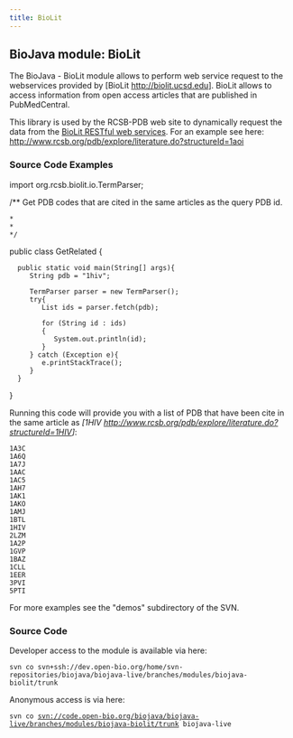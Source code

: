 ```yaml
---
title: BioLit
---
```


BioJava module: BioLit
----------------------

The BioJava - BioLit module allows to perform web service request to the
webservices provided by [BioLit <http://biolit.ucsd.edu>]. BioLit allows
to access information from open access articles that are published in
PubMedCentral.

This library is used by the RCSB-PDB web site to dynamically request the
data from the [BioLit RESTful web
services](http://biolit.ucsd.edu/doc/rest.html). For an example see
here:
[<http://www.rcsb.org/pdb/explore/literature.do?structureId=1aoi>](http://www.rcsb.org/pdb/explore/literature.do?structureId=1aoi)

### Source Code Examples

<java>

import org.rcsb.biolit.io.TermParser;

/\*\* Get PDB codes that are cited in the same articles as the query PDB
id.

`*`  
`*`  
`*/`

public class GetRelated {

`  public static void main(String[] args){`  
`     String pdb = "1hiv";`

`     TermParser parser = new TermParser();`  
`     try{`  
`        List`<String>` ids = parser.fetch(pdb);`

`        for (String id : ids)`  
`        {`  
`           System.out.println(id);`  
`        }`  
`     } catch (Exception e){`  
`        e.printStackTrace();`  
`     }`  
`  }`

} </java>

Running this code will provide you with a list of PDB that have been
cite in the same article as <i>[1HIV
<http://www.rcsb.org/pdb/explore/literature.do?structureId=1HIV>]</i>:

    1A3C
    1A6Q
    1A7J
    1AAC
    1AC5
    1AH7
    1AK1
    1AKO
    1AMJ
    1BTL
    1HIV
    2LZM
    1A2P
    1GVP
    1BAZ
    1CLL
    1EER
    3PVI
    5PTI

For more examples see the "demos" subdirectory of the SVN.

### Source Code

Developer access to the module is available via here:

`svn co svn+ssh://dev.open-bio.org/home/svn-repositories/biojava/biojava-live/branches/modules/biojava-biolit/trunk`

Anonymous access is via here:

`svn co `[`svn://code.open-bio.org/biojava/biojava-live/branches/modules/biojava-biolit/trunk`](svn://code.open-bio.org/biojava/biojava-live/branches/modules/biojava-biolit/trunk)` biojava-live`
